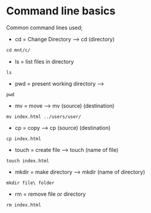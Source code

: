 # Command line basics

Common command lines used;

* cd = Change Directory --> cd (directory)
```css
cd mnt/c/
```
* ls = list files in directory
``` List files in directory
ls
```
* pwd = present working directory -->
```
pwd
```
* mv = move               --> mv (source) (destination)
```
mv index.html ../users/user/
```
* cp = copy               --> cp (source) (destination)
```
cp index.html
```
* touch = create file     --> touch (name of file)
```
touch index.html
```
* mkdir = make directory  --> mkdir (name of directory)
```
mkdir file\ folder
```
* rm = remove file or directory 
```
rm index.html
```
